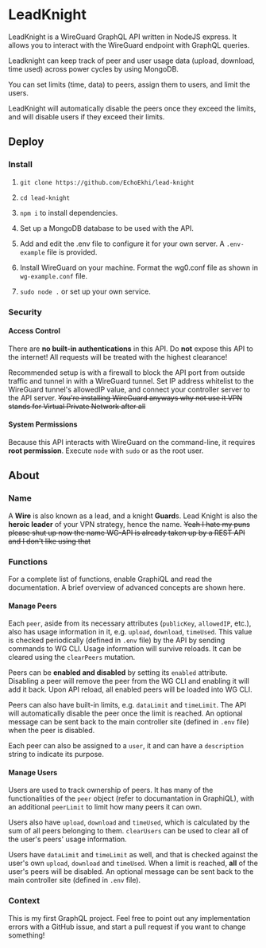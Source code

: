 # LeadKnight

LeadKnight is a WireGuard GraphQL API written in NodeJS express. It allows you to interact with the WireGuard endpoint with GraphQL queries. 

Leadknight can keep track of peer and user usage data (upload, download, time used) across power cycles by using MongoDB.

You can set limits (time, data) to peers, assign them to users, and limit the users.

LeadKnight will automatically disable the peers once they exceed the limits, and will disable users if they exceed their limits.

## Deploy

### Install

1. `git clone https://github.com/EchoEkhi/lead-knight`

0. `cd lead-knight`

0. `npm i` to install dependencies.

0. Set up a MongoDB database to be used with the API.

0. Add and edit the .env file to configure it for your own server. A `.env-example` file is provided.

0. Install WireGuard on your machine. Format the wg0.conf file as shown in `wg-example.conf` file.

0. `sudo node .` or set up your own service.

### Security

#### Access Control

There are **no built-in authentications** in this API. Do **not** expose this API to the internet! All requests will be treated with the highest clearance!

Recommended setup is with a firewall to block the API port from outside traffic and tunnel in with a WireGuard tunnel. Set IP address whitelist to the WireGuard tunnel's allowedIP value, and connect your controller server to the API server. ~~You're installing WireGuard anyways why not use it VPN stands for Virtual Private Network after all~~

#### System Permissions

Because this API interacts with WireGuard on the command-line, it requires **root permission**. Execute `node` with `sudo` or as the root user.

## About

### Name

A **Wire** is also known as a lead, and a knight **Guard**s.
Lead Knight is also the **heroic leader** of your VPN strategy, hence the name. ~~Yeah I hate my puns please shut up now the name WG-API is already taken up by a REST API and I don't like using that~~

### Functions

For a complete list of functions, enable GraphiQL and read the documentation. A brief overview of advanced concepts are shown here.

#### Manage Peers

Each `peer`, aside from its necessary attributes (`publicKey`, `allowedIP`, etc.), also has usage information in it, e.g. `upload`, `download`, `timeUsed`. This value is checked periodically (defined in `.env` file) by the API by sending commands to WG CLI. Usage information will survive reloads. It can be cleared using the `clearPeers` mutation.

Peers can be **enabled and disabled** by setting its `enabled` attribute. Disabling a peer will remove the peer from the WG CLI and enabling it will add it back. Upon API reload, all enabled peers will be loaded into WG CLI.

Peers can also have built-in limits, e.g. `dataLimit` and `timeLimit`. The API will automatically disable the peer once the limit is reached. An optional message can be sent back to the main controller site (defined in `.env` file) when the peer is disabled.

Each peer can also be assigned to a `user`, it and can have a `description` string to indicate its purpose.

#### Manage Users

Users are used to track ownership of peers. It has many of the functionalities of the `peer` object (refer to documantation in GraphiQL), with an additional `peerLimit` to limit how many peers it can own.

Users also have `upload`, `download` and `timeUsed`, which is calculated by the sum of all peers belonging to them. `clearUsers` can be used to clear all of the user's peers' usage information.

Users have `dataLimit` and `timeLimit` as well, and that is checked against the user's own `upload`, `download` and `timeUsed`. When a limit is reached, **all** of the user's peers will be disabled. An optional message can be sent back to the main controller site (defined in `.env` file).

### Context

This is my first GraphQL project. Feel free to point out any implementation errors with a GitHub issue, and start a pull request if you want to change something!

